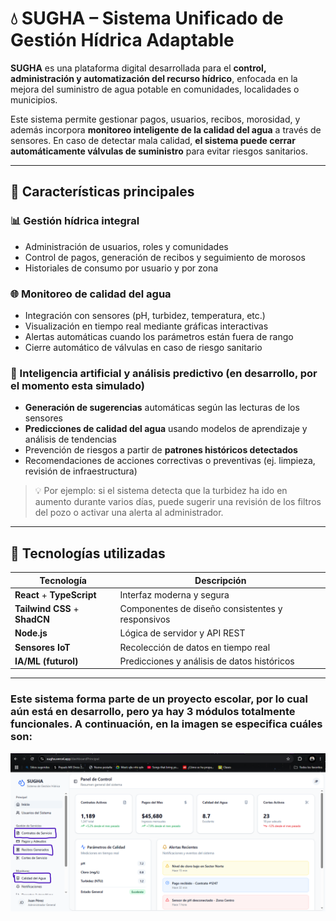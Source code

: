 # 💧 SUGHA – Sistema Unificado de Gestión Hídrica Adaptable

**SUGHA** es una plataforma digital desarrollada para el **control, administración y automatización del recurso hídrico**, enfocada en la mejora del suministro de agua potable en comunidades, localidades o municipios.

Este sistema permite gestionar pagos, usuarios, recibos, morosidad, y además incorpora **monitoreo inteligente de la calidad del agua** a través de sensores. En caso de detectar mala calidad, **el sistema puede cerrar automáticamente válvulas de suministro** para evitar riesgos sanitarios.

---

## 🌟 Características principales

### 📊 Gestión hídrica integral
- Administración de usuarios, roles y comunidades
- Control de pagos, generación de recibos y seguimiento de morosos
- Historiales de consumo por usuario y por zona

### 🌐 Monitoreo de calidad del agua
- Integración con sensores (pH, turbidez, temperatura, etc.)
- Visualización en tiempo real mediante gráficas interactivas
- Alertas automáticas cuando los parámetros están fuera de rango
- Cierre automático de válvulas en caso de riesgo sanitario

### 🤖 Inteligencia artificial y análisis predictivo (en desarrollo, por el momento esta simulado)
- **Generación de sugerencias** automáticas según las lecturas de los sensores
- **Predicciones de calidad del agua** usando modelos de aprendizaje y análisis de tendencias
- Prevención de riesgos a partir de **patrones históricos detectados**
- Recomendaciones de acciones correctivas o preventivas (ej. limpieza, revisión de infraestructura)

> 💡 Por ejemplo: si el sistema detecta que la turbidez ha ido en aumento durante varios días, puede sugerir una revisión de los filtros del pozo o activar una alerta al administrador.

---

## 🧰 Tecnologías utilizadas

| Tecnología | Descripción |
|------------|-------------|
| **React** + **TypeScript** | Interfaz moderna y segura |
| **Tailwind CSS** + **ShadCN** | Componentes de diseño consistentes y responsivos |
| **Node.js** | Lógica de servidor y API REST |
| **Sensores IoT** | Recolección de datos en tiempo real |
| **IA/ML (futurol)** | Predicciones y análisis de datos históricos |

---

### Este sistema forma parte de un proyecto escolar, por lo cual aún está en desarrollo, pero ya hay **3** módulos totalmente funcionales. A continuación, en la imagen se especifica cuáles son:
![modulos funcionales](./assets/ss/Modulos%20Funcionales.png)